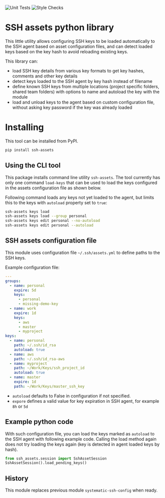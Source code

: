 ![Unit Tests](https://github.com/hile/ssh-assets/actions/workflows/unittest.yml/badge.svg)
![Style Checks](https://github.com/hile/ssh-assets/actions/workflows/lint.yml/badge.svg)

# SSH assets python library

This little utility allows configuring SSH keys to be loaded automatically to
the SSH agent based on asset configuration files, and can detect loaded keys
based on the key hash to avoid reloading existing keys.

This library can:

- load SSH key details from various key formats to get key hashes, comments and other key details
- detect keys loaded to the SSH agent by key hash instead of filename
- define known SSH keys from multiple locations (project specific folders, shared team folders) with
  options to name and autoload the key with the module
- load and unload keys to the agent based on custom configuration file, without asking key password
  if the key was already loaded

# Installing

This tool can be installed from PyPI.

```bash
pip install ssh-assets
```

## Using the CLI tool

This package installs command line utility `ssh-assets`. The tool currently has
only one command `load-keys` that can be used to load the keys configured in
the assets configuration file as shown below.

Following command loads any keys not yet loaded to the agent, but limits this
to the keys with `autoload` property set to `true`:

```bash
ssh-assets keys load
ssh-assets keys load --group personal
ssh-assets keys edit personal --no-autoload
ssh-assets keys edit personal --autoload
```

## SSH assets configuration file

This module uses configuration file `~/.ssh/assets.yml` to define paths to the
SSH keys.

Example configuration file:

```yaml
---
groups:
  - name: personal
    expire: 5d
    keys:
      - personal
      - missing-demo-key
  - name: work
    expire: 1d
    keys:
      - aws
      - master
      - myproject
keys:
  - name: personal
    path: ~/.ssh/id_rsa
    autoload: true
  - name: aws
    path: ~/.ssh/id_rsa-aws
  - name: myproject
    path: ~/Work/Keys/ssh_project_id
    autoload: true
  - name: master
    expire: 1d
    path: ~/Work/Keys/master_ssh_key
```

- `autoload` defaults to False in configuration if not specified.
- `expore` defines a valid value for key expiration in SSH agent, for example `8h` or `5d`

## Example python code

With such configuration file, you can load the keys marked as `autoload` to the SSH
agent with following example code. Calling the load method again does not try loading
the keys again (key is detected in agent loaded keys by hash).

```python
from ssh_assets.session import SshAssetSession
SshAssetSession().load_pending_keys()
```

## History

This module replaces previous module `systematic-ssh-config` when ready.
